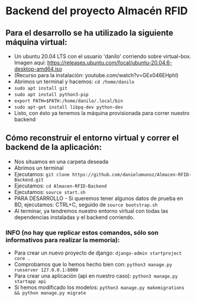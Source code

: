 # Backend del proyecto Almacén RFID

## Para el desarrollo se ha utilizado la siguiente máquina virtual:
* Un ubuntu 20.04 LTS con el usuario 'danilo' corriendo sobre virtual-box. Imagen aquí: https://releases.ubuntu.com/focal/ubuntu-20.04.6-desktop-amd64.iso
* (Recurso para la instalación: youtube.com/watch?v=GEx046EHphl)
* Abrimos un terminal y hacemos: ```cd /home/danilo```
* ```sudo apt install git```
* ```sudo apt install python3-pip```
* ```export PATH=$PATH:/home/danilo/.local/bin```
* ```sudo apt-get install libpq-dev python-dev```
* Listo, con ésto ya tenemos la máquina provisionada para correr nuestro backend

## Cómo reconstruir el entorno virtual y correr el backend de la aplicación:
* Nos situamos en una carpeta deseada
* Abrimos un terminal
* Ejecutamos: ```git clone https://github.com/danielomunoz/Almacen-RFID-Backend.git```
* Ejecutamos: ```cd Almacen-RFID-Backend```
* Ejecutamos: ```source start.sh```
* PARA DESARROLLO - Si queremos tener algunos datos de prueba en BD, ejecutamos: CTRL+C, seguido de ```source bootstrap.sh```
* Al terminar, ya tendremos nuestro entorno virtual con todas las dependencias instaladas y el backend corriendo.

### INFO (no hay que replicar estos comandos, sólo son informativos para realizar la memoria):
* Para crear un nuevo proyecto de django: ```django-admin startproject core .```
* Comprobamos que lo hemos hecho bien con: ```python3 manage.py runserver 127.0.0.1:8000```
* Para crear una aplicación (api en nuestro caso): ```python3 manage.py startapp api```
* Si hemos modificado los modelos: ```python3 manage.py makemigrations && python manage.py migrate```
